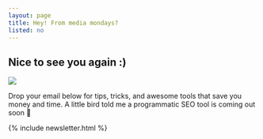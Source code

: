```yaml
---
layout: page
title: Hey! From media mondays?
listed: no
---
```

<h2>Nice to see you again :)</h2>

![](/images/amando.jpeg)

Drop your email below for tips, tricks, and awesome tools that save you money and time. A little bird told me a programmatic SEO tool is coming out soon 👀

<div class="centerwrapper centerwrapper--medium">
    {% include newsletter.html %}
</div>